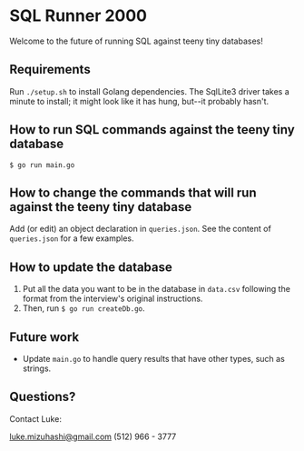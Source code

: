 # SQL Runner 2000

Welcome to the future of running SQL against teeny tiny databases!

## Requirements

Run `./setup.sh` to install Golang dependencies. The SqlLite3 driver takes a minute to install; it might look like it has hung, but--it probably hasn't.

## How to run SQL commands against the teeny tiny database

`$ go run main.go`

## How to change the commands that will run against the teeny tiny database

Add (or edit) an object declaration in `queries.json`. See the content of `queries.json` for a few examples.

## How to update the database

1. Put all the data you want to be in the database in `data.csv` following the format from the interview's original instructions.
2. Then, run `$ go run createDb.go`.

## Future work

 * Update `main.go` to handle query results that have other types, such as strings.

## Questions?

Contact Luke:

luke.mizuhashi@gmail.com
(512) 966 - 3777

